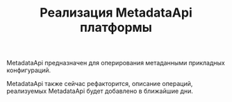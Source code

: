 ﻿---
layout: default
title: Реализация MetadataApi платформы
position: 
categories: 
tags: 
---

MetadataApi предназначен для оперирования метаданными прикладных конфигураций.

MetadataApi также сейчас рефакторится, описание операций, реализуемых MetadataApi будет добавлено в ближайшие дни.

